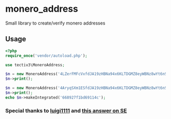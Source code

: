 # monero_address
Small library to create/verify monero addresses

## Usage

```php
<?php
require_once('vendor/autoload.php');

use tectiv3\MoneroAddress;

$m = new MoneroAddress('4LZerFMFcVxfdJA19zHBNa94x6KLTDGMZ8eyWBNz8wYt6nSScuLKUvPNW6h3hasuZK6JYFjYCigEUWupwBScV1e4Ldw4wbvi1ma9egjCxU');
$m->print();

$m = new MoneroAddress('4AryqSXm1ESfdJA19zHBNa94x6KLTDGMZ8eyWBNz8wYt6nSScuLKUvPNW6h3hasuZK6JYFjYCigEUWupwBScV1e4EDqFbr8');
$m->print();
echo $m->makeIntegrated('668927f1bd69114c');

```

### Special thanks to [luigi1111](https://github.com/luigi1111/xmr.llcoins.net/) and [this answer on SE](https://monero.stackexchange.com/questions/3179/what-is-an-integrated-address#3184)